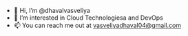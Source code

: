 - 👋 Hi, I’m @dhavalvasveliya
- 👀 I’m interested in Cloud Technologiesa and DevOps
- 📫 You can reach me out at vasveliyadhaval04@gmail.com

<!---
dhavalvasveliya/dhavalvasveliya is a ✨ special ✨ repository because its `README.md` (this file) appears on your GitHub profile.
You can click the Preview link to take a look at your changes.
--->
